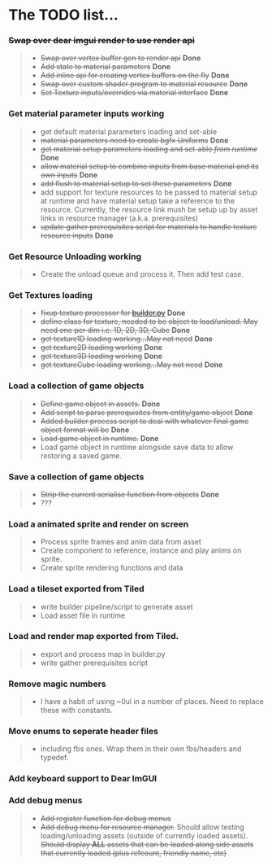 The TODO list...
================

### ~~Swap over dear imgui render to use render api~~
>* ~~Swap over vertex buffer gen to render api~~ **Done**
>* ~~Add state to material parameters~~ **Done**
>* ~~Add inline api for creating vertex buffers on the fly~~ **Done**
>* ~~Swap over custom shader program to material resource~~ **Done**
>* ~~Set Texture inputs/overrides via material interface~~ **Done**

### Get material parameter inputs working
>* get default material parameters loading and set-able
>* ~~material parameters need to create bgfx Uniforms~~ **Done**
>* ~~get material setup parameters loading and set-able *from runtime*~~ **Done**
>* ~~allow material setup to combine inputs from base material and its own inputs~~ **Done**
>* ~~add flush to material setup to set these parameters~~ **Done**
>* add support for texture resources to be passed to material setup at runtime and have material setup take a reference to the resource. Currently, the resource link mush be setup up by asset links in resource manager (a.k.a. prerequisites)
>* ~~update gather prerequisites script for materials to handle texture resource inputs~~ **Done**

### Get Resource Unloading working
>* Create the unload queue and process it. Then add test case.

### Get Textures loading
>* ~~fixup texture processor for [builder.py](https://github.com/JoJo2nd/hart/blob/master/data/builder/builder.py)~~ **Done**
>* ~~define class for texture, needed to be object to load/unload. May need one per dim i.e. 1D, 2D, 3D, Cube~~ **Done**
>* ~~get texture1D loading working...May not need~~ **Done**
>* ~~get texture2D loading working~~ **Done**
>* ~~get texture3D loading working~~ **Done**
>* ~~get textureCube loading working...May not need~~ **Done**

### Load a collection of game objects
>* ~~Define game object in assets.~~ **Done**
>* ~~Add script to parse prerequisites from entity/game object~~ **Done**
>* ~~Added builder process script to deal with whatever final game object format will be~~ **Done**
>* ~~Load game object in runtime.~~ **Done**
>* Load game object in runtime alongside save data to allow restoring a saved game.

### Save a collection of game objects
>* ~~Strip the current serialise function from objects~~ **Done**
>* ???

### Load a animated sprite and render on screen
>* Process sprite frames and anim data from asset
>* Create component to reference, instance and play anims on sprite.
>* Create sprite rendering functions and data

### Load a tileset exported from Tiled
>* write builder pipeline/script to generate asset
>* Load asset file in runtime

### Load and render map exported from Tiled.
>* export and process map in builder.py
>* write gather prerequisites script

### Remove magic numbers
>* I have a habit of using ~0ul in a number of places. Need to replace these with constants.

### Move enums to seperate header files
>* including fbs ones. Wrap them in their own fbs/headers and typedef.

### Add keyboard support to Dear ImGUI

### Add debug menus
>* ~~Add register function for debug menus~~
>* ~~Add debug menu for resource manager.~~ Should allow testing loading/unloading assets (outside of currently loaded assets). ~~Should display **ALL** assets that can be loaded along side assets that currently loaded (plus refcount, friendly name, etc)~~